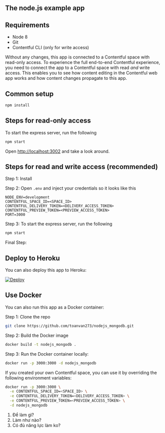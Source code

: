 
## The node.js example app

## Requirements

* Node 8
* Git
* Contentful CLI (only for write access)

Without any changes, this app is connected to a Contentful space with read-only access. To experience the full end-to-end Contentful experience, you need to connect the app to a Contentful space with read _and_ write access. This enables you to see how content editing in the Contentful web app works and how content changes propagate to this app.

## Common setup

```bash
npm install
```

## Steps for read-only access

To start the express server, run the following

```bash
npm start
```

Open [http://localhost:3002](http://localhost:3002) and take a look around.


## Steps for read and write access (recommended)

Step 1: Install 

Step 2: Open `.env` and inject your credentials so it looks like this

```
NODE_ENV=development
CONTENTFUL_SPACE_ID=<SPACE_ID>
CONTENTFUL_DELIVERY_TOKEN=<DELIVERY_ACCESS_TOKEN>
CONTENTFUL_PREVIEW_TOKEN=<PREVIEW_ACCESS_TOKEN>
PORT=3000
```

Step 3: To start the express server, run the following
```bash
npm start
```
Final Step:

## Deploy to Heroku
You can also deploy this app to Heroku:

[![Deploy](https://www.herokucdn.com/deploy/button.svg)](https://heroku.com/deploy)


## Use Docker
You can also run this app as a Docker container:

Step 1: Clone the repo

```bash
git clone https://github.com/toanvan273/nodejs_mongodb.git
```

Step 2: Build the Docker image

```bash
docker build -t nodejs_mongodb .
```

Step 3: Run the Docker container locally:

```bash
docker run -p 3000:3000 -d nodejs_mongodb
```

If you created your own Contentful space, you can use it by overriding the following environment variables:

```bash
docker run -p 3000:3000 \
  -e CONTENTFUL_SPACE_ID=<SPACE_ID> \
  -e CONTENTFUL_DELIVERY_TOKEN=<DELIVERY_ACCESS_TOKEN> \
  -e CONTENTFUL_PREVIEW_TOKEN=<PREVIEW_ACCESS_TOKEN> \
  -d nodejs_mongodb
```

1. Để làm gì?
2. Làm như nào?
3. Có đủ năng lực làm ko?